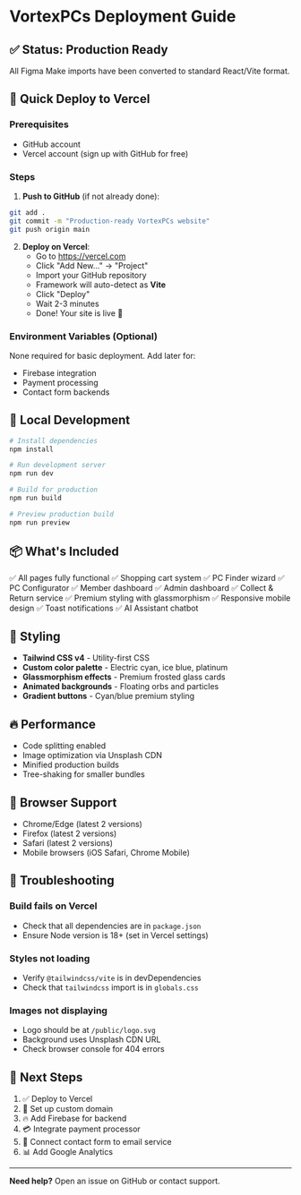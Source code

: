 # VortexPCs Deployment Guide

## ✅ Status: Production Ready

All Figma Make imports have been converted to standard React/Vite format.

## 🚀 Quick Deploy to Vercel

### Prerequisites
- GitHub account
- Vercel account (sign up with GitHub for free)

### Steps

1. **Push to GitHub** (if not already done):
```bash
git add .
git commit -m "Production-ready VortexPCs website"
git push origin main
```

2. **Deploy on Vercel**:
   - Go to https://vercel.com
   - Click "Add New..." → "Project"
   - Import your GitHub repository
   - Framework will auto-detect as **Vite**
   - Click "Deploy"
   - Wait 2-3 minutes
   - Done! Your site is live 🎉

### Environment Variables (Optional)
None required for basic deployment. Add later for:
- Firebase integration
- Payment processing
- Contact form backends

## 🔧 Local Development

```bash
# Install dependencies
npm install

# Run development server
npm run dev

# Build for production
npm run build

# Preview production build
npm run preview
```

## 📦 What's Included

✅ All pages fully functional
✅ Shopping cart system
✅ PC Finder wizard
✅ PC Configurator
✅ Member dashboard
✅ Admin dashboard
✅ Collect & Return service
✅ Premium styling with glassmorphism
✅ Responsive mobile design
✅ Toast notifications
✅ AI Assistant chatbot

## 🎨 Styling

- **Tailwind CSS v4** - Utility-first CSS
- **Custom color palette** - Electric cyan, ice blue, platinum
- **Glassmorphism effects** - Premium frosted glass cards
- **Animated backgrounds** - Floating orbs and particles
- **Gradient buttons** - Cyan/blue premium styling

## 🔥 Performance

- Code splitting enabled
- Image optimization via Unsplash CDN
- Minified production builds
- Tree-shaking for smaller bundles

## 📱 Browser Support

- Chrome/Edge (latest 2 versions)
- Firefox (latest 2 versions)
- Safari (latest 2 versions)
- Mobile browsers (iOS Safari, Chrome Mobile)

## 🐛 Troubleshooting

### Build fails on Vercel
- Check that all dependencies are in `package.json`
- Ensure Node version is 18+ (set in Vercel settings)

### Styles not loading
- Verify `@tailwindcss/vite` is in devDependencies
- Check that `tailwindcss` import is in `globals.css`

### Images not displaying
- Logo should be at `/public/logo.svg`
- Background uses Unsplash CDN URL
- Check browser console for 404 errors

## 📝 Next Steps

1. ✅ Deploy to Vercel
2. 🔄 Set up custom domain
3. 🔥 Add Firebase for backend
4. 💳 Integrate payment processor
5. 📧 Connect contact form to email service
6. 📊 Add Google Analytics

---

**Need help?** Open an issue on GitHub or contact support.
